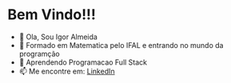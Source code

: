 # **Bem Vindo!!!**

- 👋 Ola, Sou Igor Almeida
- 👀 Formado em Matematica pelo IFAL e entrando no mundo da programção
- 🌱 Aprendendo Programacao Full Stack
- 📫 Me encontre em: [LinkedIn](https://www.linkedin.com/in/igor-almeida-587353358/)


<!---
igor-almeida91/igor-almeida91 is a ✨ special ✨ repository because its `README.md` (this file) appears on your GitHub profile.
You can click the Preview link to take a look at your changes.
--->
